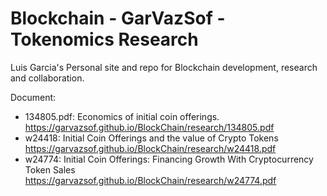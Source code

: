# Blockchain - GarVazSof - Tokenomics Research

Luis Garcia's Personal site and repo for Blockchain development, research and collaboration.

Document:
- 134805.pdf: Economics of initial coin offerings.
	https://garvazsof.github.io/BlockChain/research/134805.pdf
- w24418: Initial Coin Offerings and the value of Crypto Tokens
	https://garvazsof.github.io/BlockChain/research/w24418.pdf
- w24774: Initial Coin Offerings: Financing Growth With Cryptocurrency Token Sales
	https://garvazsof.github.io/BlockChain/research/w24774.pdf


